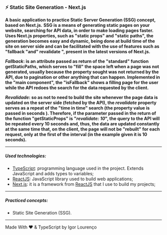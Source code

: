 ### ⚡ Static Site Generation - Next.js

**A basic application to practice Static Server Generation (SSG) concept, based on Next.js.**
**SSG is a means of generating static pages on your website, searching for API data, in order to make loading pages faster. Uses Next.js properties, such as "static props" and "static paths", the generation becomes easy and dynamic, being done at build time of the site on server side and can be facilitated with the use of features such as "fallback "and" revalidate ", present in the latest versions of Next.js.**

**_Fallback_: is an attribute passed as return of the "standard" function getStaticPaths, which serves to "fill" the space left when a page was not generated, usually because the property sought was not returned by the API, due to pagination or other anything that can happen. Implemented in the "main component", the "isFallback" shows a filling page for the user while the API redoes the search for the data requested by the client.**

**_Revalidade_: so as not to need to build the site whenever the page data is updated on the server side (fetched by the API), the _revalidate_ property serves as a repeat of the "time in time" search (the property value is passed in seconds ). Therefore, if the parameter passed in the return of the function "getStaticProps" is "_revalidate: 10_", the query to the API will be repeated every 10 seconds and, thus, the data are updated constantly at the same time that, on the client, the page will not be "rebuilt" for each request, only at the first of the interval (in the example given it is 10 seconds).**

---

##### Used technologies:

* [TypeScript](https://www.typescriptlang.org/): programming language used in the project. Extends JavaScript and adds types to variables;
* [ReactJS](https://pt-br.reactjs.org/): JavaScript library used to build web applications;
* [Next.js](http://nextjs.org/): it is a framework from [ReactJS](https://pt-br.reactjs.org/) that I use to build my projects;

---

##### Practiced concepts:
* Static Site Generation (SSG).

---

Made With ❤️ & TypeScript by Igor Lourenço
